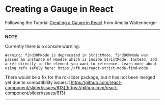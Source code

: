 # Creating a Gauge in React

Following the Tutorial [Creating a Gauge in React](https://wattenberger.com/blog/gauge) from Amelia Wattenberger

---
**NOTE**

Currently there is a console warning:

```
Warning: findDOMNode is deprecated in StrictMode. findDOMNode was passed an instance of Handle which is inside StrictMode. Instead, add a ref directly to the element you want to reference. Learn more about using refs safely here: https://fb.me/react-strict-mode-find-node
```

There would be a fix for the rc-slider package, but it has not been merged yet due to compatibility issues:
[https://github.com/react-component/slider/issues/613](https://github.com/react-component/slider/issues/613)

---

